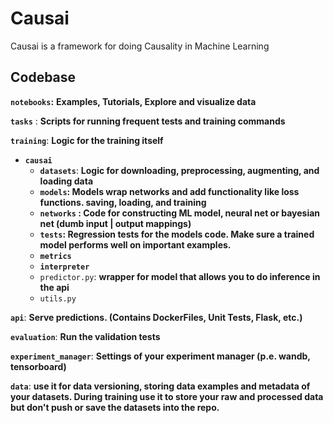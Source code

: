 # Causai
Causai is a framework for doing Causality in Machine Learning

## Codebase

**`notebooks`:** **Examples, Tutorials, Explore and visualize data** 

**`tasks`** : **Scripts for running frequent tests and training commands**

**`training`**: **Logic for the training itself**

- **`causai`**
    - **`datasets`**: **Logic for downloading, preprocessing, augmenting, and loading data**
    - **`models`: Models wrap networks and add functionality like loss functions. saving, loading, and training**
    - **`networks` : Code for constructing ML model, neural net or bayesian net (dumb input | output mappings)**
    - **`tests`: Regression tests for the models code. Make sure a trained model performs well on important examples.**
    - **`metrics`**
    - **`interpreter`**
    - `predictor.py`: **wrapper for model that allows you to do inference in the api**
    - `utils.py`

**`api`**: **Serve predictions. (Contains DockerFiles, Unit Tests, Flask, etc.)** 

**`evaluation`**: **Run the validation tests** 

**`experiment_manager`**: **Settings of your experiment manager (**p.e. wandb, tensorboard**)**

**`data`**: **use it for data versioning, storing data examples and metadata of your datasets. During training use it to store your raw and processed data but don't push or save the datasets into the repo.** 


